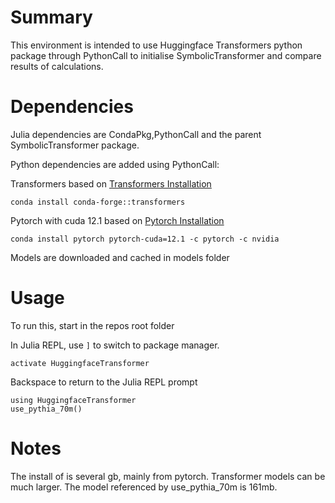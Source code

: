 # Summary

This environment is intended to use Huggingface Transformers python package through PythonCall to initialise SymbolicTransformer and compare results of calculations.


# Dependencies

Julia dependencies are CondaPkg,PythonCall and the parent SymbolicTransformer package.

Python dependencies are added using PythonCall:

Transformers based on [Transformers Installation](https://huggingface.co/docs/transformers/en/installation)

```
conda install conda-forge::transformers
```

Pytorch with cuda 12.1 based on [Pytorch Installation](https://pytorch.org/get-started/locally/)

```
conda install pytorch pytorch-cuda=12.1 -c pytorch -c nvidia
```

Models are downloaded and cached in models folder


# Usage

To run this, start in the repos root folder

In Julia REPL, use `]` to switch to package manager.

```
activate HuggingfaceTransformer
```

Backspace to return to the Julia REPL prompt

```
using HuggingfaceTransformer
use_pythia_70m()
```

# Notes

The install of is several gb, mainly from pytorch. Transformer models can be much larger. The model referenced by use_pythia_70m is 161mb.
